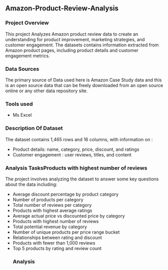 ## Amazon-Product-Review-Analysis
### Project Overview
This project Analyzes Amazon product review data to create an understanding for product improvement, marketing strategies, and customer engagement. The datasets contains information extracted from Amazon product pages, including product details and customer engagement metrics.
### Data Sources
The primary source of Data used here is Amazon Case Study data and this is an open source data that can be freely downloaded from an open source online or any other data repository site.
### Tools used
- Ms Excel
### Description Of Dataset
The dataset contains 1,465 rows and 16 columns, with information on :
- Product details: name, category, price, discount, and ratings
- Customer engagement : user reviews, titles, and content
### Analysis TasksProducts with highest number of reviews
The project involves analyzing the dataset to answer some key questions about the data including:
- Average discount percentage by product category
- Number of products per category
- Total number of reviews per category
- Products with highest average ratings
- Average actual price vs discounted price by category
- Products with highest number of reviews
- Total potential revenue by category
- Number of unique products per price range bucket
- Relationships between rating and discount
- Products with fewer than 1,000 reviews
- Top 5 products by rating and review count
  ### Analysis



  
